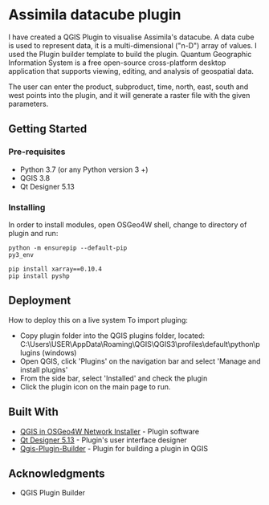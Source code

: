 # Assimila datacube plugin

I have created a QGIS Plugin to visualise Assimila's datacube. A data cube is used to represent data, it is a multi-dimensional ("n-D") array of values. I used the Plugin builder template to build the plugin. Quantum Geographic Information System is a free open-source cross-platform desktop application that supports viewing, editing, and analysis of geospatial data.  </b>

The user can enter the product, subproduct, time, north, east, south and west points into the plugin, and it will generate a raster file with the given parameters. </b>

## Getting Started

### Pre-requisites
* Python 3.7 (or any Python version 3 +)
* QGIS 3.8
* Qt Designer 5.13

### Installing

In order to install modules, open OSGeo4W shell, change to directory of plugin and run:

```
python -m ensurepip --default-pip 
py3_env

pip install xarray==0.10.4
pip install pyshp

```

## Deployment

How to deploy this on a live system
To import pluging:
* Copy plugin folder into the QGIS plugins folder, located: C:\Users\USER\AppData\Roaming\QGIS\QGIS3\profiles\default\python\plugins (windows)
* Open QGIS, click 'Plugins' on the navigation bar and select 'Manage and install plugins'
* From the side bar, select 'Installed' and check the plugin
* Click the plugin icon on the main page to run.

## Built With

* [QGIS in OSGeo4W Network Installer](https://qgis.org/en/site/forusers/download.html) - Plugin software
* [Qt Designer 5.13](https://doc.qt.io/qt-5/qtdesigner-manual.html) - Plugin's user interface designer
* [Qgis-Plugin-Builder](https://g-sherman.github.io/Qgis-Plugin-Builder/) - Plugin for building a plugin in QGIS

## Acknowledgments

* QGIS Plugin Builder 

